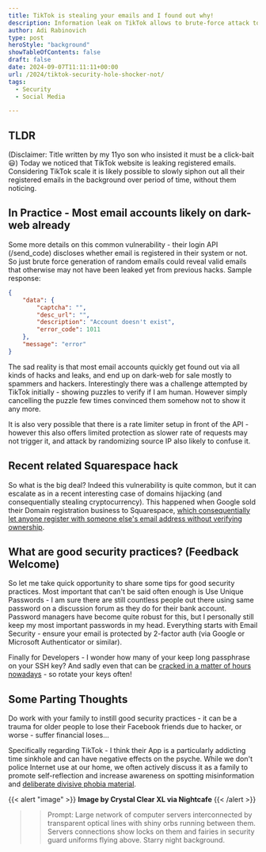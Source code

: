 ```yaml
---
title: TikTok is stealing your emails and I found out why!
description: Information leak on TikTok allows to brute-force attack to discover all registered email accounts - sadly this form of leak is rather common nowadays.
author: Adi Rabinovich
type: post
heroStyle: "background"
showTableOfContents: false
draft: false
date: 2024-09-07T11:11:11+00:00
url: /2024/tiktok-security-hole-shocker-not/
tags:
  - Security
  - Social Media

---
```

## TLDR

(Disclaimer: Title written by my 11yo son who insisted it must be a click-bait 😃)
Today we noticed that TikTok website is leaking registered emails. Considering TikTok scale it is likely possible to slowly siphon out all their registered emails in the background over period of time, without them noticing.

## In Practice - Most email accounts likely on dark-web already

Some more details on this common vulnerability - their login API (/send_code) discloses whether email is registered in their system or not. So just brute force generation of random emails could reveal valid emails that otherwise may not have been leaked yet from previous hacks. Sample response:

```json
{
    "data": {
        "captcha": "",
        "desc_url": "",
        "description": "Account doesn't exist",
        "error_code": 1011
    },
    "message": "error"
}
```

The sad reality is that most email accounts quickly get found out via all kinds of hacks and leaks, and end up on dark-web for sale mostly to spammers and hackers. Interestingly there was a challenge attempted by TikTok initially - showing puzzles to verify if I am human. However simply cancelling the puzzle few times convinced them somehow not to show it any more.

It is also very possible that there is a rate limiter setup in front of the API - however this also offers limited protection as slower rate of requests may not trigger it, and attack by randomizing source IP also likely to confuse it.  

## Recent related Squarespace hack

So what is the big deal? Indeed this vulnerability is quite common, but it can escalate as in a recent interesting case of domains hijacking (and consequentially stealing cryptocurrency). This happened when Google sold their Domain registration business to Squarespace, [which consequentially let anyone register with someone else's email address without verifying ownership](https://krebsonsecurity.com/2024/07/researchers-weak-security-defaults-enabled-squarespace-domains-hijacks/).

## What are good security practices? (Feedback Welcome)

So let me take quick opportunity to share some tips for good security practices. Most important that can't be said often enough is Use Unique Passwords - I am sure there are still countless people out there using same password on a discussion forum as they do for their bank account. Password managers have become quite robust for this, but I personally still keep my most important passwords in my head.
Everything starts with Email Security - ensure your email is protected by 2-factor auth (via Google or Microsoft Authenticator or similar).

Finally for Developers - I wonder how many of your keep long passphrase on your SSH key? And sadly even that can be [cracked in a matter of hours nowadays](https://www.quora.com/How-hard-is-it-to-bruteforce-the-passphrase-of-an-SSH-key) - so rotate your keys often!

## Some Parting Thoughts

Do work with your family to instill good security practices - it can be a trauma for older people to lose their Facebook friends due to hacker, or worse - suffer financial loses...

Specifically regarding TikTok - I think their App is a particularly addicting time sinkhole and can have negative effects on the psyche. While we don't police Internet use at our home, we often actively discuss it as a family to promote self-reflection and increase awareness on spotting misinformation and [deliberate divisive phobia material](https://www.washingtonpost.com/national-security/2024/09/07/russia-election-covert-disinformation-doj/).

{{< alert "image" >}}
**Image by Crystal Clear XL via Nightcafe**
{{< /alert >}}
>> Prompt: Large network of computer servers interconnected by transparent optical lines with shiny orbs running between them. Servers connections show locks on them and fairies in security guard uniforms flying above. Starry night background.

